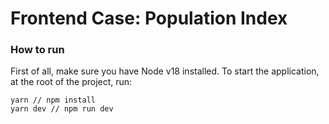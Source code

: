 # Frontend Case: Population Index

### How to run

First of all, make sure you have Node v18 installed. To start the application, at the root of the project, run:
```
yarn // npm install
yarn dev // npm run dev
```

